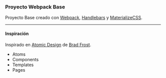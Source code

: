 ### Proyecto Webpack Base 
Proyecto Base creado con [Webpack](https://webpack.js.org), [Handlebars](https://handlebarsjs.com) y [MaterializeCSS](https://materializecss.com).

---
#### Inspiración
Inspirado en [Atomic Design](https://bradfrost.com/blog/post/atomic-web-design/) de [Brad Frost](https://bradfrost.com).
* Atoms
* Components
* Templates
* Pages